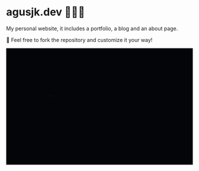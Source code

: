 # agusjk.dev 👨🏻‍💻

My personal website, it includes a portfolio, a blog and an about page.

🎉 Feel free to fork the repository and customize it your way!

![agusjk.dev demo](./.github/media/demo.gif)
